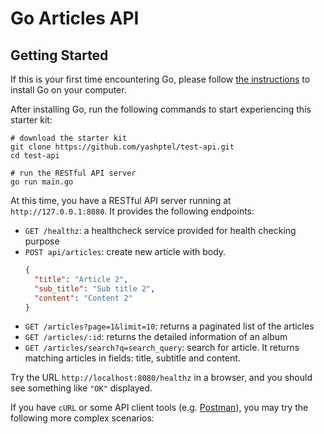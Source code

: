 # Go Articles API

## Getting Started

If this is your first time encountering Go, please follow [the instructions](https://golang.org/doc/install) to
install Go on your computer.

After installing Go, run the following commands to start experiencing this starter kit:

```shell
# download the starter kit
git clone https://github.com/yashptel/test-api.git
cd test-api

# run the RESTful API server
go run main.go

```

At this time, you have a RESTful API server running at `http://127.0.0.1:8080`. It provides the following endpoints:

- `GET /healthz`: a healthcheck service provided for health checking purpose
- `POST api/articles`: create new article with body.
  ```json
  {
    "title": "Article 2",
    "sub_title": "Sub title 2",
    "content": "Content 2"
  }
  ```
- `GET /articles?page=1&limit=10`: returns a paginated list of the articles
- `GET /articles/:id`: returns the detailed information of an album
- `GET /articles/search?q=search_query`: search for article. It returns matching articles in fields: title, subtitle and content.

Try the URL `http://localhost:8080/healthz` in a browser, and you should see something like `"OK"` displayed.

If you have `cURL` or some API client tools (e.g. [Postman](https://www.getpostman.com/)), you may try the following
more complex scenarios:

